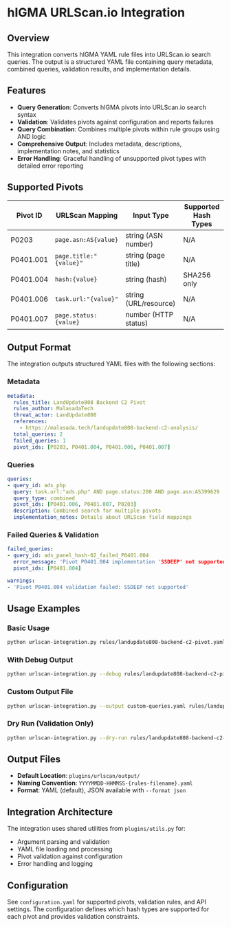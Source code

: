 # hIGMA URLScan.io Integration

## Overview
This integration converts hIGMA YAML rule files into URLScan.io search queries. The output is a structured YAML file containing query metadata, combined queries, validation results, and implementation details.

## Features
- **Query Generation**: Converts hIGMA pivots into URLScan.io search syntax
- **Validation**: Validates pivots against configuration and reports failures
- **Query Combination**: Combines multiple pivots within rule groups using AND logic
- **Comprehensive Output**: Includes metadata, descriptions, implementation notes, and statistics
- **Error Handling**: Graceful handling of unsupported pivot types with detailed error reporting

## Supported Pivots
| Pivot ID | URLScan Mapping | Input Type | Supported Hash Types |
|----------|-----------------|------------|---------------------|
| P0203 | `page.asn:AS{value}` | string (ASN number) | N/A |
| P0401.001 | `page.title:"{value}"` | string (page title) | N/A |
| P0401.004 | `hash:{value}` | string (hash) | SHA256 only |
| P0401.006 | `task.url:"{value}"` | string (URL/resource) | N/A |
| P0401.007 | `page.status:{value}` | number (HTTP status) | N/A |

## Output Format
The integration outputs structured YAML files with the following sections:

### Metadata
```yaml
metadata:
  rules_title: LandUpdate808 Backend C2 Pivot
  rules_author: MalasadaTech
  threat_actor: LandUpdate808
  references:
    - https://malasada.tech/landupdate808-backend-c2-analysis/
  total_queries: 2
  failed_queries: 1
  pivot_ids: [P0203, P0401.004, P0401.006, P0401.007]
```

### Queries
```yaml
queries:
- query_id: ads_php
  query: task.url:"ads.php" AND page.status:200 AND page.asn:AS399629
  query_type: combined
  pivot_ids: [P0401.006, P0401.007, P0203]
  description: Combined search for multiple pivots
  implementation_notes: Details about URLScan field mappings
```

### Failed Queries & Validation
```yaml
failed_queries:
- query_id: ads_panel_hash-02_failed_P0401.004
  error_message: 'Pivot P0401.004 implementation 'SSDEEP' not supported'
  pivot_ids: [P0401.004]

warnings:
- 'Pivot P0401.004 validation failed: SSDEEP not supported'
```

## Usage Examples

### Basic Usage
```bash
python urlscan-integration.py rules/landupdate808-backend-c2-pivot.yaml
```

### With Debug Output
```bash
python urlscan-integration.py --debug rules/landupdate808-backend-c2-pivot.yaml
```

### Custom Output File
```bash
python urlscan-integration.py --output custom-queries.yaml rules/landupdate808-backend-c2-pivot.yaml
```

### Dry Run (Validation Only)
```bash
python urlscan-integration.py --dry-run rules/landupdate808-backend-c2-pivot.yaml
```

## Output Files
- **Default Location**: `plugins/urlscan/output/`
- **Naming Convention**: `YYYYMMDD-HHMMSS-{rules-filename}.yaml`
- **Format**: YAML (default), JSON available with `--format json`

## Integration Architecture
The integration uses shared utilities from `plugins/utils.py` for:
- Argument parsing and validation
- YAML file loading and processing
- Pivot validation against configuration
- Error handling and logging

## Configuration
See `configuration.yaml` for supported pivots, validation rules, and API settings. The configuration defines which hash types are supported for each pivot and provides validation constraints.
